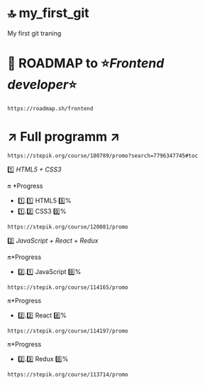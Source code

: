 # :top: my_first_git

My first git traning

# :rocket: ROADMAP to :star:***Frontend developer***:star:

```
https://roadmap.sh/frontend
```

# :arrow_upper_right: Full programm :arrow_upper_right:
```
https://stepik.org/course/180789/promo?search=7796347745#toc
```

:one: *HTML5 + CSS3* 

:on: *Progress
* :one:.:one: HTML5 :five:%
* :one:.:two: CSS3 :zero:%

```
https://stepik.org/course/120081/promo
```

:two: *JavaScript + React + Redux*

:on:*Progress
* :two:.:one: JavaScript :zero:%
```
https://stepik.org/course/114165/promo
```

:on:*Progress
* :two:.:two: React :zero:%
```
https://stepik.org/course/114197/promo
```

:on:*Progress
* :two:.:three: Redux :zero:%
```
https://stepik.org/course/113714/promo
```